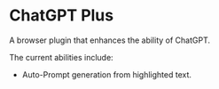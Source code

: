 # ChatGPT Plus
A browser plugin that enhances the ability of ChatGPT.

The current abilities include:
- Auto-Prompt generation from highlighted text.



